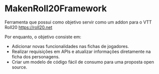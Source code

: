 # MakenRoll20Framework
Ferramenta que possui como objetivo servir como um addon para o VTT Roll20 
https://roll20.net

Por enquanto, o objetivo consiste em: 
- Adicionar novas funcionalidades nas fichas de jogadores.
- Realizar requisições em APIs e atualizar informações diretamente na ficha dos personagens.
- Criar um modelo de código fácil de consumo para uma proposta open source.
